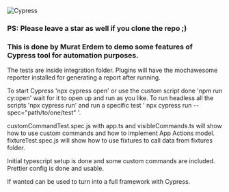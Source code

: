 ![Cypress](https://www.cypress.io/static/cypress-io-logo-social-share-8fb8a1db3cdc0b289fad927694ecb415.png)
### PS: Please leave a star as well if you clone the repo ;)
### This is done by Murat Erdem to demo some features of Cypress tool for automation purposes.



The tests are inside integration folder.
Plugins will have the mochawesome reporter installed for generating a report after running.

To start Cypress 'npx cypress open' or use the custom script done 'npm run cy:open' wait for it to open up and run as you like.
To run headless all the scripts 'npx cypress run' and  run a specific test ' npx cypress run --spec="path/to/one/test" '. 

customCommandTest.spec.js with app.ts and visibleCommands.ts will show how to use custom commands and how to implement App Actions model.
fixtureTest.spec.js will show how to use fixtures to call data from fixtures folder.

Initial typescript setup is done and some custom commands are included.
Prettier config is done and usable.

If wanted can be used to turn into a full framework with Cypress.